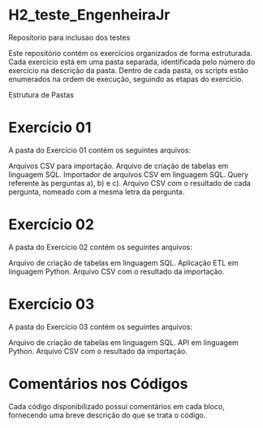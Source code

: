 # H2_teste_EngenheiraJr

Repositorio para inclusao dos testes 

Este repositório contém os exercícios organizados de forma estruturada. Cada exercício está em uma pasta separada, 
identificada pelo número do exercício na descrição da pasta. Dentro de cada pasta, os scripts estão enumerados na ordem de execução,
seguindo as etapas do exercício.

Estrutura de Pastas
# Exercício 01
A pasta do Exercício 01 contém os seguintes arquivos:

Arquivos CSV para importação.
Arquivo de criação de tabelas em linguagem SQL.
Importador de arquivos CSV em linguagem SQL.
Query referente às perguntas a), b) e c).
Arquivo CSV com o resultado de cada pergunta, nomeado com a mesma letra da pergunta.

# Exercício 02
A pasta do Exercício 02 contém os seguintes arquivos:

Arquivo de criação de tabelas em linguagem SQL.
Aplicação ETL em linguagem Python.
Arquivo CSV com o resultado da importação.

# Exercício 03
A pasta do Exercício 03 contém os seguintes arquivos:

Arquivo de criação de tabelas em linguagem SQL.
API em linguagem Python.
Arquivo CSV com o resultado da importação.

# Comentários nos Códigos
Cada código disponibilizado possui comentários em cada bloco, fornecendo uma breve descrição do que se trata o código.
